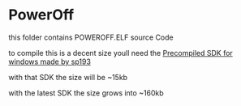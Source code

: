 # PowerOff

this folder contains POWEROFF.ELF source Code

to compile this is a decent size youll need the [Precompiled SDK for windows made by sp193](https://github.com/ps2dev/ps2toolchain/releases/tag/2018-10-19)

with that SDK the size will be ~15kb

with the latest SDK the size grows into ~160kb